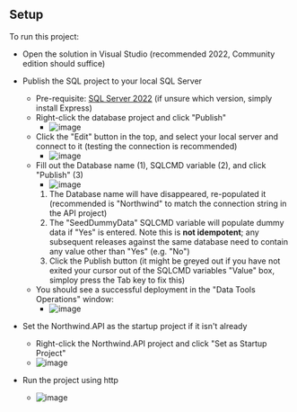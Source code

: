 ## Setup
To run this project: 
- Open the solution in Visual Studio (recommended 2022, Community edition should suffice)
- Publish the SQL project to your local SQL Server
  - Pre-requisite: [SQL Server 2022](https://www.microsoft.com/en-us/sql-server/sql-server-downloads) (if unsure which version, simply install Express)
  - Right-click the database project and click "Publish"
    - ![image](https://github.com/user-attachments/assets/a182a2c0-8a7c-45a8-91d3-f8f4f8c3fc47)
  - Click the "Edit" button in the top, and select your local server and connect to it (testing the connection is recommended)
    - ![image](https://github.com/user-attachments/assets/e7b55eb7-d0b3-4bf4-b335-00fe9946e4ba)
  - Fill out the Database name (1), SQLCMD variable (2), and click "Publish" (3) 
    - ![image](https://github.com/user-attachments/assets/5407d742-fced-4b0f-9eba-ef1f5db97676)
    1. The Database name will have disappeared, re-populated it (recommended is "Northwind" to match the connection string in the API project)
    2. The "SeedDummyData" SQLCMD variable will populate dummy data if "Yes" is entered. Note this is **not idempotent**; any subsequent releases against the same database need to contain any value other than "Yes" (e.g. "No")
    3. Click the Publish button (it might be greyed out if you have not exited your cursor out of the SQLCMD variables "Value" box, simploy press the Tab key to fix this)
  - You should see a successful deployment in the "Data Tools Operations" window:
    - ![image](https://github.com/user-attachments/assets/48cc2a45-4fd2-4369-b120-b4144d466d94)

- Set the Northwind.API as the startup project if it isn't already
  - Right-click the Northwind.API project and click "Set as Startup Project"
  - ![image](https://github.com/user-attachments/assets/92ca6601-e149-46ca-b6eb-55991740cef9)
- Run the project using http
  - ![image](https://github.com/user-attachments/assets/ecbc5ffe-de04-4637-adfc-3049d7d20c54)

